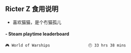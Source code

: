 ## Ricter Z 食用说明
- 喜欢猫猫，是个冇猫孤儿

<!-- steam-box start -->
#### - Steam playtime leaderboard
```text
🎮 World of Warships                 🕘 33 hrs 38 mins
```
<!-- Powered by https://github.com/YouEclipse/steam-box . -->
<!-- steam-box end -->
